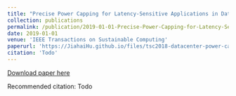 ```yaml
---
title: "Precise Power Capping for Latency-Sensitive Applications in Datacenter"
collection: publications
permalink: /publication/2019-01-01-Precise-Power-Capping-for-Latency-Sensitive-Applications-in-Datacenter
date: 2019-01-01
venue: 'IEEE Transactions on Sustainable Computing'
paperurl: 'https://JiahaiHu.github.io/files/tsc2018-datacenter-power-capping.pdf'
citation: 'Todo'
---
```


<a href='https://JiahaiHu.github.io/files/tsc2018-datacenter-power-capping.pdf'>Download paper here</a>

Recommended citation: Todo